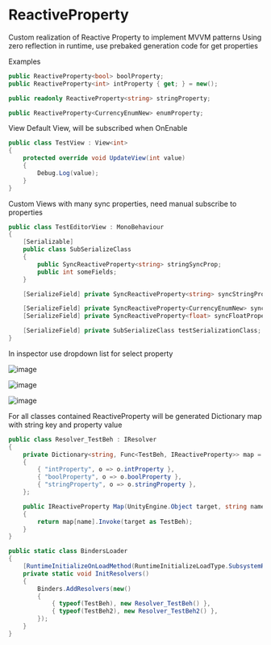 
# ReactiveProperty
Custom realization of Reactive Property to implement MVVM patterns
Using zero reflection in runtime, use prebaked generation code for get properties

Examples
```csharp
public ReactiveProperty<bool> boolProperty;
public ReactiveProperty<int> intProperty { get; } = new();

public readonly ReactiveProperty<string> stringProperty;

public ReactiveProperty<CurrencyEnumNew> enumProperty;
```

View
Default View, will be subscribed when OnEnable
```csharp
public class TestView : View<int>
{
    protected override void UpdateView(int value)
    {
        Debug.Log(value);
    }
}
```
Custom Views with many sync properties, need manual subscribe to properties
```csharp
public class TestEditorView : MonoBehaviour
{
    [Serializable]
    public class SubSerializeClass
    {
        public SyncReactiveProperty<string> stringSyncProp;
        public int someFields;
    }

    [SerializeField] private SyncReactiveProperty<string> syncStringProperty;

    [SerializeField] private SyncReactiveProperty<CurrencyEnumNew> syncCurrencyProperty;
    [SerializeField] private SyncReactiveProperty<float> syncFloatProperty;

    [SerializeField] private SubSerializeClass testSerializationClass;
}
```

In inspector use dropdown list for select property

![image](https://user-images.githubusercontent.com/17832838/185577063-f0d305fd-32aa-44e6-9626-ad7ed83fd994.png)

![image](https://user-images.githubusercontent.com/17832838/185577429-cfc27b16-0d5f-4c53-bc5d-78f40f437234.png)

![image](https://user-images.githubusercontent.com/17832838/185577521-9e5c0a26-5182-405e-ae77-dd8d8bfb14c1.png)

For all classes contained ReactiveProperty will be generated Dictionary map with string key and property value
```csharp
public class Resolver_TestBeh : IResolver
{
    private Dictionary<string, Func<TestBeh, IReactiveProperty>> map = new()
    {
        { "intProperty", o => o.intProperty },
        { "boolProperty", o => o.boolProperty },
        { "stringProperty", o => o.stringProperty },
    };

    public IReactiveProperty Map(UnityEngine.Object target, string name)
    {
        return map[name].Invoke(target as TestBeh);
    }
}

public static class BindersLoader
{
    [RuntimeInitializeOnLoadMethod(RuntimeInitializeLoadType.SubsystemRegistration)]
    private static void InitResolvers()
    {
        Binders.AddResolvers(new()
        {
            { typeof(TestBeh), new Resolver_TestBeh() },
            { typeof(TestBeh2), new Resolver_TestBeh2() },
        });
    }
}
```
